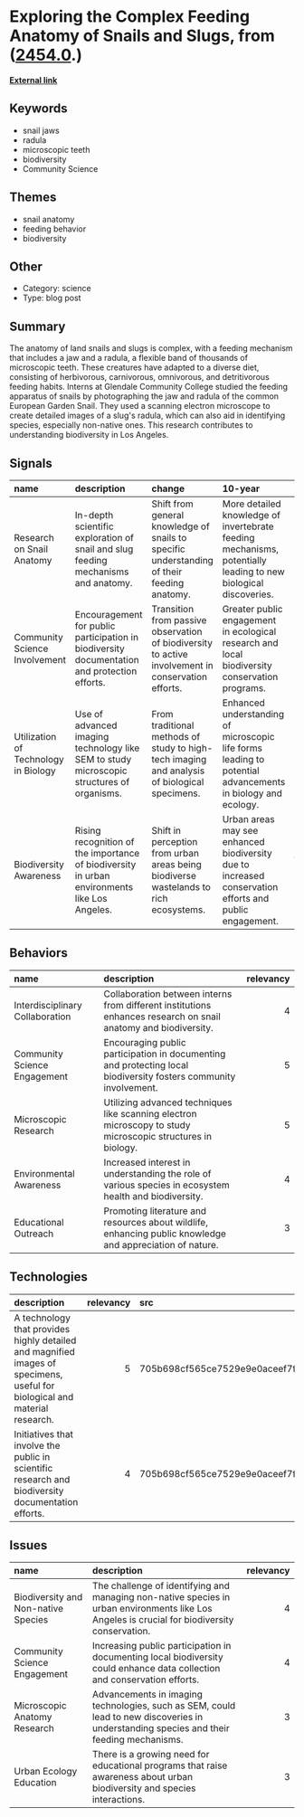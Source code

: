 # __Exploring the Complex Feeding Anatomy of Snails and Slugs__, from ([2454.0](https://kghosh.substack.com/p/2454.0).)

__[External link](https://nhm.org/stories/microscopic-look-snail-jaws)__



## Keywords

* snail jaws
* radula
* microscopic teeth
* biodiversity
* Community Science

## Themes

* snail anatomy
* feeding behavior
* biodiversity

## Other

* Category: science
* Type: blog post

## Summary

The anatomy of land snails and slugs is complex, with a feeding mechanism that includes a jaw and a radula, a flexible band of thousands of microscopic teeth. These creatures have adapted to a diverse diet, consisting of herbivorous, carnivorous, omnivorous, and detritivorous feeding habits. Interns at Glendale Community College studied the feeding apparatus of snails by photographing the jaw and radula of the common European Garden Snail. They used a scanning electron microscope to create detailed images of a slug's radula, which can also aid in identifying species, especially non-native ones. This research contributes to understanding biodiversity in Los Angeles.

## Signals

| name                                 | description                                                                                  | change                                                                                             | 10-year                                                                                                        | driving-force                                                                                     |   relevancy |
|:-------------------------------------|:---------------------------------------------------------------------------------------------|:---------------------------------------------------------------------------------------------------|:---------------------------------------------------------------------------------------------------------------|:--------------------------------------------------------------------------------------------------|------------:|
| Research on Snail Anatomy            | In-depth scientific exploration of snail and slug feeding mechanisms and anatomy.            | Shift from general knowledge of snails to specific understanding of their feeding anatomy.         | More detailed knowledge of invertebrate feeding mechanisms, potentially leading to new biological discoveries. | Increased interest in biodiversity and species identification among researchers and the public.   |           4 |
| Community Science Involvement        | Encouragement for public participation in biodiversity documentation and protection efforts. | Transition from passive observation of biodiversity to active involvement in conservation efforts. | Greater public engagement in ecological research and local biodiversity conservation programs.                 | Growing awareness of environmental issues and the importance of community involvement in science. |           5 |
| Utilization of Technology in Biology | Use of advanced imaging technology like SEM to study microscopic structures of organisms.    | From traditional methods of study to high-tech imaging and analysis of biological specimens.       | Enhanced understanding of microscopic life forms leading to potential advancements in biology and ecology.     | Technological advancements and their application in scientific research.                          |           4 |
| Biodiversity Awareness               | Rising recognition of the importance of biodiversity in urban environments like Los Angeles. | Shift in perception from urban areas being biodiverse wastelands to rich ecosystems.               | Urban areas may see enhanced biodiversity due to increased conservation efforts and public engagement.         | The global movement towards sustainability and environmental conservation.                        |           5 |

## Behaviors

| name                            | description                                                                                                      |   relevancy |
|:--------------------------------|:-----------------------------------------------------------------------------------------------------------------|------------:|
| Interdisciplinary Collaboration | Collaboration between interns from different institutions enhances research on snail anatomy and biodiversity.   |           4 |
| Community Science Engagement    | Encouraging public participation in documenting and protecting local biodiversity fosters community involvement. |           5 |
| Microscopic Research            | Utilizing advanced techniques like scanning electron microscopy to study microscopic structures in biology.      |           5 |
| Environmental Awareness         | Increased interest in understanding the role of various species in ecosystem health and biodiversity.            |           4 |
| Educational Outreach            | Promoting literature and resources about wildlife, enhancing public knowledge and appreciation of nature.        |           3 |

## Technologies

| description                                                                                                                |   relevancy | src                              |
|:---------------------------------------------------------------------------------------------------------------------------|------------:|:---------------------------------|
| A technology that provides highly detailed and magnified images of specimens, useful for biological and material research. |           5 | 705b698cf565ce7529e9e0aceef7fbeb |
| Initiatives that involve the public in scientific research and biodiversity documentation efforts.                         |           4 | 705b698cf565ce7529e9e0aceef7fbeb |

## Issues

| name                                | description                                                                                                                                   |   relevancy |
|:------------------------------------|:----------------------------------------------------------------------------------------------------------------------------------------------|------------:|
| Biodiversity and Non-native Species | The challenge of identifying and managing non-native species in urban environments like Los Angeles is crucial for biodiversity conservation. |           4 |
| Community Science Engagement        | Increasing public participation in documenting local biodiversity could enhance data collection and conservation efforts.                     |           4 |
| Microscopic Anatomy Research        | Advancements in imaging technologies, such as SEM, could lead to new discoveries in understanding species and their feeding mechanisms.       |           3 |
| Urban Ecology Education             | There is a growing need for educational programs that raise awareness about urban biodiversity and species interactions.                      |           3 |